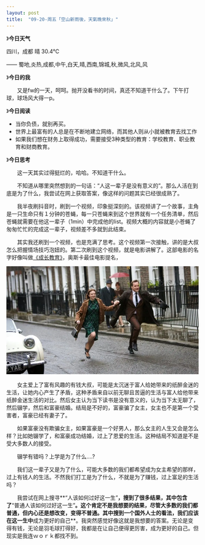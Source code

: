 ```yaml
---
layout: post
title:  "09-20-周五「空山新雨後，天氣晚來秋」"
---
```


 

》**今日天气**

四川，成都 晴 30.4℃

—— 蜀地,炎热,成都,中午,白天,晴,西南,锦城,秋,微风,北风,风

》**今日的我**

　　又是fw的一天，呵呵。抛开没看书的时间，真还不知道干什么了。下午打球，球场风大得一p。

》**今日阅读**

- 当你负债，就别再买。
- 世界上最富有的人总是在不断地建立网络，而其他人则从小就被教育去找工作
- 如果我们想在财务上取得成功，需要接受3种类型的教育：学校教育、职业教育和财商教育。



》**今日思考**

　　这一天其实过得挺烂的，哈哈。不知道干什么。

　　不知道从哪里突然想到的一句话：“人这一辈子是没有意义的”。那么人活在到底是为了什么，我尝试在网上获取答案，像这样的问题其实已经很成熟了。

　　我半夜刷抖音时，刷到一个视频，印象挺深刻的。该视频讲了一个故事，主角是一只生命只有１分钟的苍蝇，每一只苍蝇来到这个世界就有一个任务清单，然后苍蝇就需要在他这一辈子（1min）中完成他的list。视频大概的内容就是小苍蝇了匆匆忙忙的完成这一辈子，视频差不多就到此结束。

 　　其实我还刷到一个视频，也是充满了思考。这个视频第一次接触，讲的是大叔怎么把握情场技巧泡妞的。第二次刷到这个视频，就是电影讲解了。这部电影的名字好像叫做[《成长教育》](https://movie.douban.com/subject/3011093/)，奥斯卡最佳电影提名，

![img](https://raw.githubusercontent.com/i1oveyou/2024-year/master/_posts/09.September/img/p2227172984.webp)

　　女主爱上了富有风趣的有钱大叔，可能是太沉迷于富人给她带来的纸醉金迷的生活，让她内心产生了矛盾，这种矛盾来自以前无聊且苦逼的生活与富人给他带来纸醉金迷生活的对比。然后女主认为当下读书是没有意义的，认为当下太无聊了，然后辍学，然后和富豪结婚。结局是不好的，富豪骗了女主，女主也不是第一个受害者，富豪已经有妻子了。

　　如果富豪没有欺骗女主，如果富豪是一个好男人，那么女主的人生又会是怎么样？比如她辍学了，和富豪成功结婚，过上了恩爱的生活。这种结局不知道是不是受大多数人的接受。

　　辍学有错吗？上学是为了什么....?

　　我们这一辈子又是为了什么，可能大多数的我们都希望成为女主希望的那样，过上有钱人的生活。不然我们打工是为了什么，不就是为了赚钱，过上富足的生活吗？

　　我尝试在网上搜寻**“人该如何过好这一生”**，搜到了很多结果，其中包含了**“普通人该如何过好这一生”**。这个肯定不是我想要的结果，尽管大多数的我们都普通，但内心还是想改变，变得不普通。其中搜到一个国外人士的看法，我们应该在这一生中**成为更好的自己**。我突然感觉好像这就是我想要的答案。无论是变得有钱，无论是羽毛球打得好，我都是在让自己便得更厉害，成为更好的自己。但现实是我连ｗｏｒｋ都找不到。
